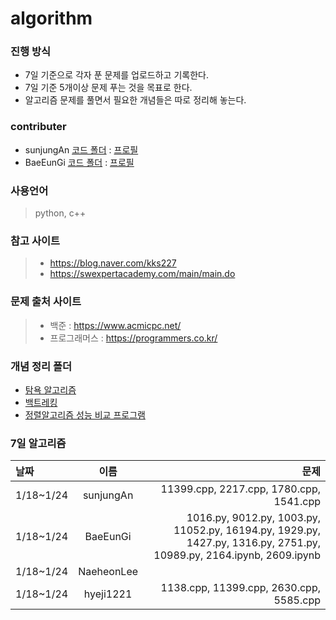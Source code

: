 # algorithm

### 진행 방식
+ 7일 기준으로 각자 푼 문제를 업로드하고 기록한다. 
+ 7일 기준 5개이상 문제 푸는 것을 목표로 한다. 
+ 알고리즘 문제를 풀면서 필요한 개념들은 따로 정리해 놓는다. 

### contributer
+ sunjungAn [코드 폴더](https://github.com/sunjungAn/algorithm/tree/master/sunjungAn) : [프로필](https://github.com/sunjungAn)
+ BaeEunGi [코드 폴더](https://github.com/sunjungAn/algorithm/tree/master//BaeEunGi) : [프로필](https://github.com/BaeEunGi)

### 사용언어 
> python, c++ 

### 참고 사이트
> + https://blog.naver.com/kks227
> + https://swexpertacademy.com/main/main.do

### 문제 출처 사이트
> + 백준 : https://www.acmicpc.net/
> + 프로그래머스 : https://programmers.co.kr/

### 개념 정리 폴더
+ [탐욕 알고리즘](https://github.com/sunjungAn/algorithm/tree/master/Greedy%20algorithm)
+ [백트레킹](https://github.com/sunjungAn/algorithm/tree/master/%EB%B0%B1%ED%8A%B8%EB%9E%98%ED%82%B9.)
+ [정렬알고리즘 성능 비교 프로그램](https://github.com/sunjungAn/algorithm/tree/master/sort_compare)

### 7일 알고리즘
| 날짜 | 이름 | 문제 |
|:--------|:------:|-------:|
| 1/18~1/24 | sunjungAn |  11399.cpp, 2217.cpp, 1780.cpp, 1541.cpp   |
| 1/18~1/24 | BaeEunGi |  1016.py, 9012.py, 1003.py, 11052.py, 16194.py, 1929.py, 1427.py, 1316.py, 2751.py, 10989.py, 2164.ipynb, 2609.ipynb|
| 1/18~1/24 | NaeheonLee |                      |
| 1/18~1/24 | hyeji1221 | 1138.cpp, 11399.cpp, 2630.cpp, 5585.cpp                 |
